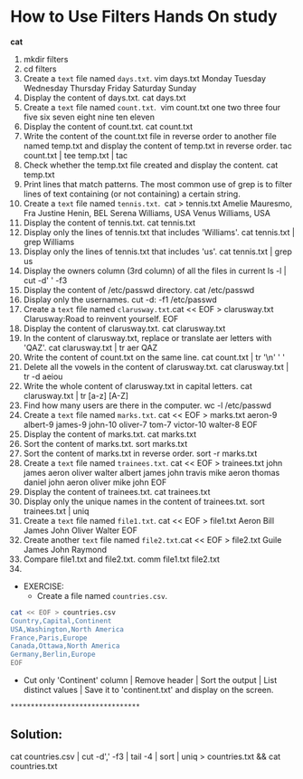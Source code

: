 # How to Use Filters Hands On study
**cat**

1. mkdir filters
2. cd filters
3. Create a `text` file named `days.txt`.
   vim days.txt
Monday
Tuesday
Wednesday
Thursday
Friday
Saturday
Sunday
4. Display the content of days.txt.
cat days.txt
5. Create a `text` file named `count.txt`.
​ vim count.txt
one
two
three
four
five
six
seven
eight
nine
ten
eleven 
6. Display the content of count.txt.
cat count.txt
7. Write the content of the count.txt file in reverse order to another file named temp.txt and display the content of temp.txt in reverse order.
tac count.txt | tee temp.txt | tac
8. Check whether the temp.txt file created and display the content.
​cat temp.txt
9. Print lines that match patterns. The most common use of grep is to filter lines of text containing (or not containing) a certain string.
10. Create a `text` file named `tennis.txt`.
​  cat > tennis.txt
​Amelie Mauresmo, Fra
Justine Henin, BEL
Serena Williams, USA
Venus Williams, USA
11. Display the content of tennis.txt.
cat tennis.txt
12. Display only the lines of tennis.txt that includes 'Williams'.
​cat tennis.txt | grep Williams
13. Display only the lines of tennis.txt that includes 'us'.
​cat tennis.txt | grep us
14.  Display the owners column (3rd column) of all the files in current 
ls -l | cut -d' ' -f3
15. Display the content of /etc/passwd directory.
cat /etc/passwd
16. Display only the usernames.
​cut -d: -f1 /etc/passwd
17. Create a `text` file named `clarusway.txt`.
​cat << EOF > clarusway.txt
Clarusway:Road to reinvent yourself.
EOF
18. Display the content of clarusway.txt.
​cat clarusway.txt
19. In the content of clarusway.txt, replace or translate aer letters with 'QAZ'.
cat clarusway.txt | tr aer QAZ
20. Write the content of count.txt on the same line.
​cat count.txt | tr '\n' ' '
21. Delete all the vowels in the content of clarusway.txt.
cat clarusway.txt | tr -d aeiou
22. Write the whole content of clarusway.txt in capital letters.
cat clarusway.txt | tr [a-z] [A-Z]
23. Find how many users are there in the computer.
wc -l /etc/passwd
24. Create a `text` file named `marks.txt`.
​cat << EOF > marks.txt
aeron-9
albert-9
james-9
john-10
oliver-7
tom-7
victor-10
walter-8
EOF
25. Display the content of marks.txt.
​cat marks.txt
26. Sort the content of marks.txt.
sort marks.txt
27. Sort the content of marks.txt in reverse order.
​sort -r marks.txt
28. Create a `text` file named `trainees.txt`.
​cat << EOF > trainees.txt
john
james
aeron
oliver
walter
albert
james
john
travis
mike
aeron
thomas
daniel
john
aeron
oliver
mike
john
EOF
29. Display the content of trainees.txt.
​cat trainees.txt
30. Display only the unique names in the content of trainees.txt.
​sort trainees.txt | uniq
31. Create a `text` file named `file1.txt`.
​cat << EOF > file1.txt
Aeron
Bill
James
John
Oliver
Walter
EOF
32. Create another `text` file named `file2.txt`.
​cat << EOF > file2.txt
Guile
James
John
Raymond
33. Compare file1.txt and file2.txt.
​comm file1.txt file2.txt
34.

- EXERCISE:
​
  - Create a file named `countries.csv`.
​
```bash
cat << EOF > countries.csv
Country,Capital,Continent
USA,Washington,North America
France,Paris,Europe
Canada,Ottawa,North America
Germany,Berlin,Europe
EOF
```
  - Cut only 'Continent' column | Remove header | Sort the output | List distinct values | Save it to 'continent.txt' and display on the screen.
​
```bash
********************************
```

## Solution:
cat countries.csv | cut -d',' -f3 | tail -4 | sort | uniq > countries.txt && cat countries.txt

